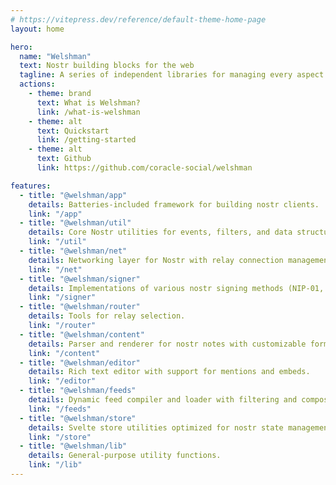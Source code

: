 ```yaml
---
# https://vitepress.dev/reference/default-theme-home-page
layout: home

hero:
  name: "Welshman"
  text: Nostr building blocks for the web
  tagline: A series of independent libraries for managing every aspect of your Nostr application.
  actions:
    - theme: brand
      text: What is Welshman?
      link: /what-is-welshman
    - theme: alt
      text: Quickstart
      link: /getting-started
    - theme: alt
      text: Github
      link: https://github.com/coracle-social/welshman

features:
  - title: "@welshman/app"
    details: Batteries-included framework for building nostr clients.
    link: "/app"
  - title: "@welshman/util"
    details: Core Nostr utilities for events, filters, and data structures.
    link: "/util"
  - title: "@welshman/net"
    details: Networking layer for Nostr with relay connection management and message status handling.
    link: "/net"
  - title: "@welshman/signer"
    details: Implementations of various nostr signing methods (NIP-01, NIP-07, NIP-46, NIP-55).
    link: "/signer"
  - title: "@welshman/router"
    details: Tools for relay selection.
    link: "/router"
  - title: "@welshman/content"
    details: Parser and renderer for nostr notes with customizable formatting options.
    link: "/content"
  - title: "@welshman/editor"
    details: Rich text editor with support for mentions and embeds.
    link: "/editor"
  - title: "@welshman/feeds"
    details: Dynamic feed compiler and loader with filtering and composition.
    link: "/feeds"
  - title: "@welshman/store"
    details: Svelte store utilities optimized for nostr state management.
    link: "/store"
  - title: "@welshman/lib"
    details: General-purpose utility functions.
    link: "/lib"
---
```

